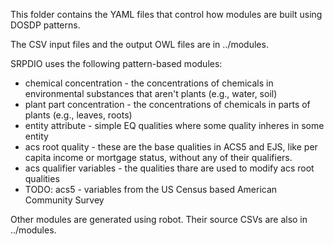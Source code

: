 This folder contains the YAML files that control how modules are built using DOSDP patterns.

The CSV input files and the output OWL files are in ../modules.

SRPDIO uses the following pattern-based modules:
- chemical concentration - the concentrations of chemicals in environmental substances that aren't plants (e.g., water, soil)
- plant part concentration - the concentrations of chemicals in parts of plants (e.g., leaves, roots)
- entity attribute - simple EQ qualities where some quality inheres in some entity
- acs root quality - these are the base qualities in ACS5 and EJS, like per capita income or mortgage status, without any of their qualifiers.
- acs qualifier variables - the qualities thare are used to modify acs root qualities
- TODO: acs5 - variables from the US Census based American Community Survey


Other modules are generated using robot. Their source CSVs are also in ../modules.